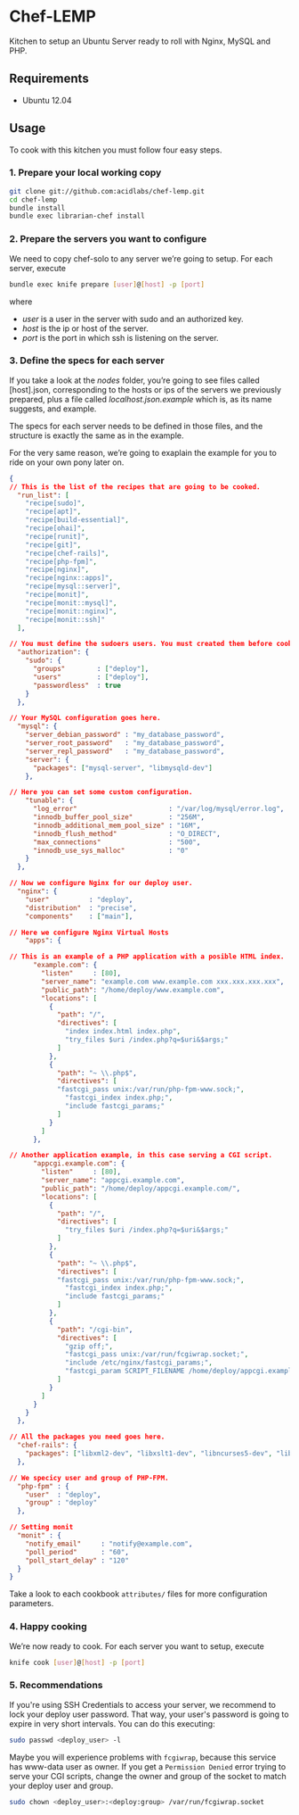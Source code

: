 # Chef-LEMP

Kitchen to setup an Ubuntu Server ready to roll with Nginx, MySQL and PHP.

## Requirements

* Ubuntu 12.04

## Usage

To cook with this kitchen you must follow four easy steps.

### 1. Prepare your local working copy

```bash
git clone git://github.com:acidlabs/chef-lemp.git
cd chef-lemp
bundle install
bundle exec librarian-chef install
```

### 2. Prepare the servers you want to configure

We need to copy chef-solo to any server we’re going to setup. For each server, execute

```bash
bundle exec knife prepare [user]@[host] -p [port]
```

where

* *user* is a user in the server with sudo and an authorized key.
* *host* is the ip or host of the server.
* *port* is the port in which ssh is listening on the server.

### 3. Define the specs for each server

If you take a look at the *nodes* folder, you’re going to see files called [host].json, corresponding to the hosts or ips of the servers we previously prepared, plus a file called *localhost.json.example* which is, as its name suggests, and example.

The specs for each server needs to be defined in those files, and the structure is exactly the same as in the example.

For the very same reason, we’re going to exaplain the example for you to ride on your own pony later on.

```json
{
// This is the list of the recipes that are going to be cooked.
  "run_list": [
    "recipe[sudo]",
    "recipe[apt]",
    "recipe[build-essential]",
    "recipe[ohai]",
    "recipe[runit]",
    "recipe[git]",
    "recipe[chef-rails]",
    "recipe[php-fpm]",
    "recipe[nginx]",
    "recipe[nginx::apps]",
    "recipe[mysql::server]",
    "recipe[monit]",
    "recipe[monit::mysql]",
    "recipe[monit::nginx]",
    "recipe[monit::ssh]"
  ],

// You must define the sudoers users. You must created them before cooking.
  "authorization": {
    "sudo": {
      "groups"        : ["deploy"],
      "users"         : ["deploy"],
      "passwordless"  : true
    }
  },

// Your MySQL configuration goes here.
  "mysql": {
    "server_debian_password" : "my_database_password",
    "server_root_password"   : "my_database_password",
    "server_repl_password"   : "my_database_password",
    "server": {
      "packages": ["mysql-server", "libmysqld-dev"]
    },

// Here you can set some custom configuration.
    "tunable": {
      "log_error"                       : "/var/log/mysql/error.log",
      "innodb_buffer_pool_size"         : "256M",
      "innodb_additional_mem_pool_size" : "16M",
      "innodb_flush_method"             : "O_DIRECT",
      "max_connections"                 : "500",
      "innodb_use_sys_malloc"           : "0"
    }
  },

// Now we configure Nginx for our deploy user.
  "nginx": {
    "user"          : "deploy",
    "distribution"  : "precise",
    "components"    : ["main"],

// Here we configure Nginx Virtual Hosts
    "apps": {

// This is an example of a PHP application with a posible HTML index.
      "example.com": {
        "listen"     : [80],
        "server_name": "example.com www.example.com xxx.xxx.xxx.xxx",
        "public_path": "/home/deploy/www.example.com",
        "locations": [
          {
            "path": "/",
            "directives": [
              "index index.html index.php",
              "try_files $uri /index.php?q=$uri&$args;"
            ]
          },
          {
            "path": "~ \\.php$",
            "directives": [
            "fastcgi_pass unix:/var/run/php-fpm-www.sock;",
              "fastcgi_index index.php;",
              "include fastcgi_params;"
            ]
          }
        ]
      },

// Another application example, in this case serving a CGI script.
      "appcgi.example.com": {
        "listen"     : [80],
        "server_name": "appcgi.example.com",
        "public_path": "/home/deploy/appcgi.example.com/",
        "locations": [
          {
            "path": "/",
            "directives": [
              "try_files $uri /index.php?q=$uri&$args;"
            ]
          },
          {
            "path": "~ \\.php$",
            "directives": [
            "fastcgi_pass unix:/var/run/php-fpm-www.sock;",
              "fastcgi_index index.php;",
              "include fastcgi_params;"
            ]
          },
          {
            "path": "/cgi-bin",
            "directives": [
              "gzip off;",
              "fastcgi_pass unix:/var/run/fcgiwrap.socket;",
              "include /etc/nginx/fastcgi_params;",
              "fastcgi_param SCRIPT_FILENAME /home/deploy/appcgi.example.com$fastcgi_script_name;"
            ]
          }
        ]
      }
    }
  },

// All the packages you need goes here.
  "chef-rails": {
    "packages": ["libxml2-dev", "libxslt1-dev", "libncurses5-dev", "libncurses5-dev", "sendmail", "vim", "php5-mysql", "php5-curl", "fcgiwrap", "curl", "libcurl3", "libcurl3-dev"]
  },

// We specicy user and group of PHP-FPM.
  "php-fpm" : {
    "user"  : "deploy",
    "group" : "deploy"
  },

// Setting monit
  "monit" : {
    "notify_email"     : "notify@example.com",
    "poll_period"      : "60",
    "poll_start_delay" : "120"
  }
}
```

Take a look to each cookbook `attributes/` files for more configuration parameters.

### 4. Happy cooking

We’re now ready to cook. For each server you want to setup, execute

```bash
knife cook [user]@[host] -p [port]
```

### 5. Recommendations

If you're using SSH Credentials to access your server, we recommend to lock your deploy user password.
That way, your user's password is going to expire in very short intervals. You can do this executing:

```bash
sudo passwd <deploy_user> -l
```

Maybe you will experience problems with `fcgiwrap`, because this service has www-data user as owner. If you get
a `Permission Denied` error trying to serve your CGI scripts, change the owner and group of the socket to match 
your deploy user and group.

```bash
sudo chown <deploy_user>:<deploy:group> /var/run/fcgiwrap.socket
```